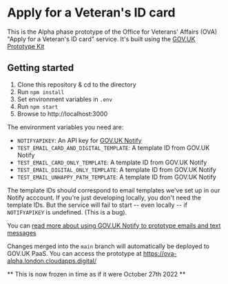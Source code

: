 Apply for a Veteran's ID card
=============================

This is the Alpha phase prototype of the Office for Veterans' Affairs (OVA)
"Apply for a Veteran's ID card" service.  It's built using the
[GOV.UK Prototype Kit](https://govuk-prototype-kit.herokuapp.com/docs)

Getting started
---------------

1. Clone this repository & cd to the directory
2. Run `npm install`
3. Set environment variables in `.env`
4. Run `npm start`
5. Browse to http://localhost:3000

The environment variables you need are:

- `NOTIFYAPIKEY`: An API key for [GOV.UK Notify](https://www.notifications.service.gov.uk/)
- `TEST_EMAIL_CARD_AND_DIGITAL_TEMPLATE`: A template ID from GOV.UK Notify
- `TEST_EMAIL_CARD_ONLY_TEMPLATE`: A template ID from GOV.UK Notify
- `TEST_EMAIL_DIGITAL_ONLY_TEMPLATE`: A template ID from GOV.UK Notify
- `TEST_EMAIL_UNHAPPY_PATH_TEMPLATE`: A template ID from GOV.UK Notify

The template IDs should correspond to email templates we've set up in our Notify acccount.
If you're just developing locally, you don't need the template IDs.  But the service will
fail to start -- even locally -- if `NOTIFYAPIKEY` is undefined. (This is a bug).

You can [read more about using GOV.UK Notify to prototype emails and text messages](docs/documentation/using-notify.md)

Changes merged into the `main` branch will automatically be deployed to GOV.UK PaaS.  You
can access the prototype at https://ova-alpha.london.cloudapps.digital/

** This is now frozen in time as if it were October 27th 2022 **
